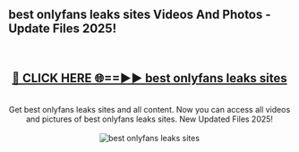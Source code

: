 <h2>best onlyfans leaks sites Videos And Photos - Update Files 2025!</h2>
<br>
<div align="center">
<h2><a href="https://top-ai-tools.click/QrbHav" rel="nofollow">🔴 CLICK HERE 🌐==►► best onlyfans leaks sites</a></h2>
<br>
Get best onlyfans leaks sites and all content. Now you can access all videos and pictures of best onlyfans leaks sites. New Updated Files 2025!
<br>
<br>
<a href="https://top-ai-tools.click/QrbHav" rel="nofollow" data-target="animated-image.originalLink"><img src="https://i.ibb.co.com/WyWwxjT/player-gif2.gif" alt="best onlyfans leaks sites" style="max-width: 100%; display: inline-block;" data-target="animated-image.originalImage"></a>
</div>
<br>
